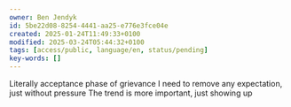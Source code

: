 ```yaml
---
owner: Ben Jendyk
id: 5be22d08-8254-4441-aa25-e776e3fce04e
created: 2025-01-24T11:49:33+0100
modified: 2025-03-24T05:44:32+0100
tags: [access/public, language/en, status/pending]
key-words: []
---
```


Literally acceptance phase of grievance 
I need to remove any expectation, just without pressure
The trend is more important, just showing up 